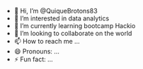 - 👋 Hi, I’m @QuiqueBrotons83
- 👀 I’m interested in data analytics
- 🌱 I’m currently learning bootcamp Hackio
- 💞️ I’m looking to collaborate on the world
- 📫 How to reach me ...
- 😄 Pronouns: ...
- ⚡ Fun fact: ...

<!---
QuiqueBrotons83/QuiqueBrotons83 is a ✨ special ✨ repository because its `README.md` (this file) appears on your GitHub profile.
You can click the Preview link to take a look at your changes.
--->
